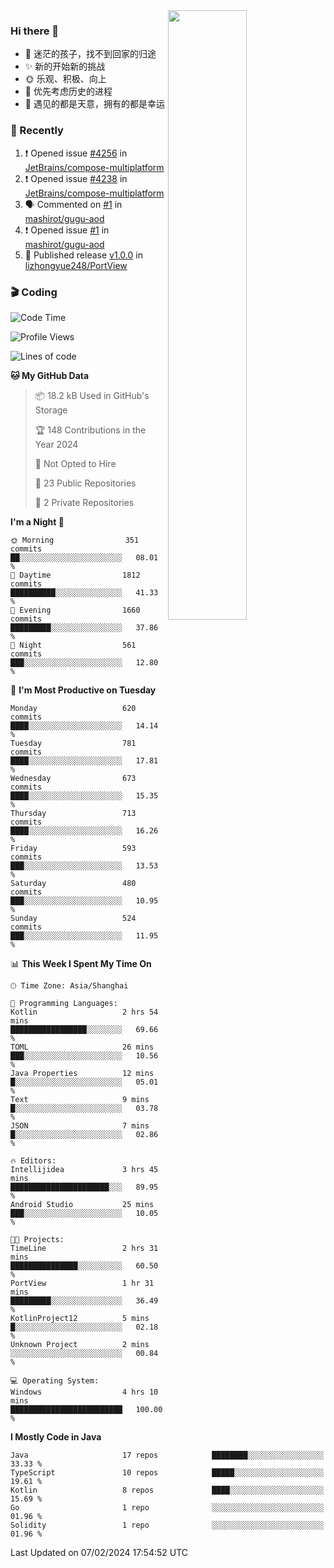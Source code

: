 <picture>
    <source media="(prefers-color-scheme: dark)" srcset="https://github-readme-stats-ouuan.vercel.app/api?username=lizhongyue248&theme=dark&show_icons=true">
    <img align="right" width="50%" src="https://github-readme-stats-ouuan.vercel.app/api?username=lizhongyue248&show_icons=true">
</picture>

### Hi there 👋

- 🌱 迷茫的孩子，找不到回家的归途
- ✨ 新的开始新的挑战
- 🌞 乐观、积极、向上
- 📯 优先考虑历史的进程
- 🌷 遇见的都是天意，拥有的都是幸运


<!--
**lizhongyue248/lizhongyue248** is a ✨ _special_ ✨ repository because its `README.md` (this file) appears on your GitHub profile.

Here are some ideas to get you started:

- 🔭 I’m currently working on ...
- 🌱 I’m currently learning ...
- 👯 I’m looking to collaborate on ...
- 🤔 I’m looking for help with ...
- 💬 Ask me about ...
- 📫 How to reach me: ...
- 😄 Pronouns: ...
- ⚡ Fun fact: ...
-->

### 🚀 Recently

<!--START_SECTION:activity-->
1. ❗ Opened issue [#4256](https://github.com/JetBrains/compose-multiplatform/issues/4256) in [JetBrains/compose-multiplatform](https://github.com/JetBrains/compose-multiplatform)
2. ❗ Opened issue [#4238](https://github.com/JetBrains/compose-multiplatform/issues/4238) in [JetBrains/compose-multiplatform](https://github.com/JetBrains/compose-multiplatform)
3. 🗣 Commented on [#1](https://github.com/mashirot/gugu-aod/issues/1#issuecomment-1916822866) in [mashirot/gugu-aod](https://github.com/mashirot/gugu-aod)
4. ❗ Opened issue [#1](https://github.com/mashirot/gugu-aod/issues/1) in [mashirot/gugu-aod](https://github.com/mashirot/gugu-aod)
5. 🚀 Published release [v1.0.0](https://github.com/lizhongyue248/PortView/releases/tag/v1.0.0) in [lizhongyue248/PortView](https://github.com/lizhongyue248/PortView)
<!--END_SECTION:activity-->

### 🎬 Coding

<!--START_SECTION:waka-->
![Code Time](http://img.shields.io/badge/Code%20Time-4%20hrs%2010%20mins-blue)

![Profile Views](http://img.shields.io/badge/Profile%20Views-0-blue)

![Lines of code](https://img.shields.io/badge/From%20Hello%20World%20I%27ve%20Written-4.1%20million%20lines%20of%20code-blue)

**🐱 My GitHub Data** 

> 📦 18.2 kB Used in GitHub's Storage 
 > 
> 🏆 148 Contributions in the Year 2024
 > 
> 🚫 Not Opted to Hire
 > 
> 📜 23 Public Repositories 
 > 
> 🔑 2 Private Repositories 
 > 
**I'm a Night 🦉** 

```text
🌞 Morning                351 commits         ██░░░░░░░░░░░░░░░░░░░░░░░   08.01 % 
🌆 Daytime                1812 commits        ██████████░░░░░░░░░░░░░░░   41.33 % 
🌃 Evening                1660 commits        █████████░░░░░░░░░░░░░░░░   37.86 % 
🌙 Night                  561 commits         ███░░░░░░░░░░░░░░░░░░░░░░   12.80 % 
```
📅 **I'm Most Productive on Tuesday** 

```text
Monday                   620 commits         ████░░░░░░░░░░░░░░░░░░░░░   14.14 % 
Tuesday                  781 commits         ████░░░░░░░░░░░░░░░░░░░░░   17.81 % 
Wednesday                673 commits         ████░░░░░░░░░░░░░░░░░░░░░   15.35 % 
Thursday                 713 commits         ████░░░░░░░░░░░░░░░░░░░░░   16.26 % 
Friday                   593 commits         ███░░░░░░░░░░░░░░░░░░░░░░   13.53 % 
Saturday                 480 commits         ███░░░░░░░░░░░░░░░░░░░░░░   10.95 % 
Sunday                   524 commits         ███░░░░░░░░░░░░░░░░░░░░░░   11.95 % 
```


📊 **This Week I Spent My Time On** 

```text
🕑︎ Time Zone: Asia/Shanghai

💬 Programming Languages: 
Kotlin                   2 hrs 54 mins       █████████████████░░░░░░░░   69.66 % 
TOML                     26 mins             ███░░░░░░░░░░░░░░░░░░░░░░   10.56 % 
Java Properties          12 mins             █░░░░░░░░░░░░░░░░░░░░░░░░   05.01 % 
Text                     9 mins              █░░░░░░░░░░░░░░░░░░░░░░░░   03.78 % 
JSON                     7 mins              █░░░░░░░░░░░░░░░░░░░░░░░░   02.86 % 

🔥 Editors: 
Intellijidea             3 hrs 45 mins       ██████████████████████░░░   89.95 % 
Android Studio           25 mins             ███░░░░░░░░░░░░░░░░░░░░░░   10.05 % 

🐱‍💻 Projects: 
TimeLine                 2 hrs 31 mins       ███████████████░░░░░░░░░░   60.50 % 
PortView                 1 hr 31 mins        █████████░░░░░░░░░░░░░░░░   36.49 % 
KotlinProject12          5 mins              █░░░░░░░░░░░░░░░░░░░░░░░░   02.18 % 
Unknown Project          2 mins              ░░░░░░░░░░░░░░░░░░░░░░░░░   00.84 % 

💻 Operating System: 
Windows                  4 hrs 10 mins       █████████████████████████   100.00 % 
```

**I Mostly Code in Java** 

```text
Java                     17 repos            ████████░░░░░░░░░░░░░░░░░   33.33 % 
TypeScript               10 repos            █████░░░░░░░░░░░░░░░░░░░░   19.61 % 
Kotlin                   8 repos             ████░░░░░░░░░░░░░░░░░░░░░   15.69 % 
Go                       1 repo              ░░░░░░░░░░░░░░░░░░░░░░░░░   01.96 % 
Solidity                 1 repo              ░░░░░░░░░░░░░░░░░░░░░░░░░   01.96 % 
```




 Last Updated on 07/02/2024 17:54:52 UTC
<!--END_SECTION:waka-->
